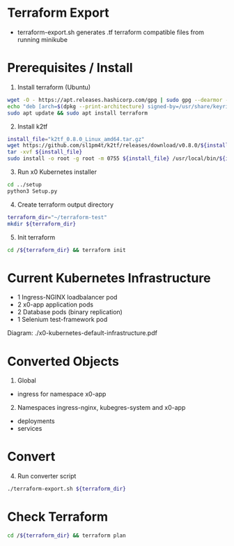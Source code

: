 # Terraform Export
- terraform-export.sh generates .tf terraform compatible files from running minikube

# Prerequisites / Install
1. Install terraform (Ubuntu)

```bash
wget -O - https://apt.releases.hashicorp.com/gpg | sudo gpg --dearmor -o /usr/share/keyrings/hashicorp-archive-keyring.gpg
echo "deb [arch=$(dpkg --print-architecture) signed-by=/usr/share/keyrings/hashicorp-archive-keyring.gpg] https://apt.releases.hashicorp.com $(grep -oP '(?<=UBUNTU_CODENAME=).*' /etc/os-release || lsb_release -cs) main" | sudo tee /etc/apt/sources.list.d/hashicorp.list
sudo apt update && sudo apt install terraform
```

2. Install k2tf
```bash
install_file="k2tf_0.8.0_Linux_amd64.tar.gz"
wget https://github.com/sl1pm4t/k2tf/releases/download/v0.8.0/${install_file}
tar -xvf ${install_file}
sudo install -o root -g root -m 0755 ${install_file} /usr/local/bin/${install_file}
```

3. Run x0 Kubernetes installer
```bash
cd ../setup
python3 Setup.py
```

4. Create terraform output directory
```bash
terraform_dir="~/terraform-test"
mkdir ${terraform_dir}
```

5. Init terraform
```bash
cd /${terraform_dir} && terraform init
```

# Current Kubernetes Infrastructure
- 1 Ingress-NGINX loadbalancer pod
- 2 x0-app application pods
- 2 Database pods (binary replication)
- 1 Selenium test-framework pod

Diagram: ./x0-kubernetes-default-infrastructure.pdf

# Converted Objects

1. Global

- ingress for namespace x0-app

2. Namespaces ingress-nginx, kubegres-system and x0-app

- deployments
- services

# Convert
4. Run converter script
```bash
./terraform-export.sh ${terraform_dir}
```

# Check Terraform
```bash
cd /${terraform_dir} && terraform plan
```
